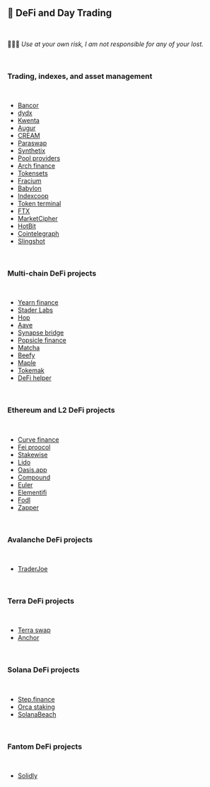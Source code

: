 ## 🤑 DeFi and Day Trading

<br>

🙅🏻‍♀️ *Use at your own risk, I am not responsible for any of your lost.*

<br>

### Trading, indexes, and asset management

<br>

* [Bancor](https://app.bancor.network/pools)
* [dydx](https://trade.dydx.exchange/portfolio/overview)
* [Kwenta](https://kwenta.io/exchange/sETH-sUSD)
* [Augur](https://augur.net/)
* [CREAM](https://app.cream.finance/)
* [Paraswap](https://www.paraswap.io/)
* [Synthetix](https://synthetix.io/)
* [Pool providers](https://vfat.tools/)
* [Arch finance](https://beta.archfinance.io/)
* [Tokensets](https://www.tokensets.com/)
* [Fracium](https://francium.io/)
* [Babylon](https://www.babylon.finance/)
* [Indexcoop](https://indexcoop.com/)
* [Token terminal](https://tokenterminal.com/terminal)
* [FTX](https://ftx.us/?fromIntl=true)
* [MarketCipher](https://marketciphertrading.com/)
* [HotBit](https://www.hotbit.io)
* [Cointelegraph](https://subscriptions.cointelegraph.com/marketspro-cpc/)
* [Slingshot](https://app.slingshot.finance/trade/m/MATIC)



<br>


### Multi-chain DeFi projects


<br>

* [Yearn finance](https://yearn.finance/#/portfolio)
* [Stader Labs](https://staderlabs.com/)
* [Hop](https://app.hop.exchange/#/send?token=ETH)
* [Aave](https://app.aave.com/)
* [Synapse bridge](https://synapseprotocol.com/?inputCurrency=ETH&outputCurrency=ETH&outputChain=10)
* [Popsicle finance](https://popsicle.finance/)
* [Matcha](https://matcha.xyz/)
* [Beefy](https://app.beefy.finance/#/)
* [Maple](https://www.maple.finance/)
* [Tokemak](https://www.tokemak.xyz/)
* [DeFi helper](https://app.defihelper.io/protocols?filter=All)


<br>

### Ethereum and L2 DeFi projects


<br>

* [Curve finance](https://curve.fi/mim/)
* [Fei proocol](https://fei.money/)
* [Stakewise](https://app.stakewise.io/)
* [Lido](https://lido.fi/)
* [Oasis.app](https://oasis.app/)
* [Compound](https://app.compound.finance/)
* [Euler](https://www.euler.finance/)
* [Elementifi](https://app.element.fi/fixedrates)
* [Fodl](https://app.fodl.finance/nft)
* [Zapper](https://zapper.fi/invest)

<br>

### Avalanche DeFi projects

<br>

* [TraderJoe](https://traderjoexyz.com/farm#/)


<br>

### Terra DeFi projects

<br>

* [Terra swap](https://app.terraswap.io/#Provide)
* [Anchor](https://app.anchorprotocol.com/)

<br>

### Solana DeFi projects

<br>

* [Step.finance](https://app.step.finance/#/dashboard)
* [Orca staking](https://www.orca.so/staking)
* [SolanaBeach](https://solanabeach.io/)

<br>

### Fantom DeFi projects

<br>

* [Solidly](https://solidly.exchange/liquidity)


<br>



